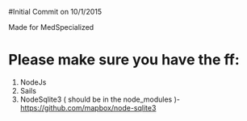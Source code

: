 #Initial Commit on 10/1/2015

Made for MedSpecialized

# Please make sure you have the ff:

1. NodeJs
2. Sails
3. NodeSqlite3 ( should be in the node_modules )- https://github.com/mapbox/node-sqlite3
